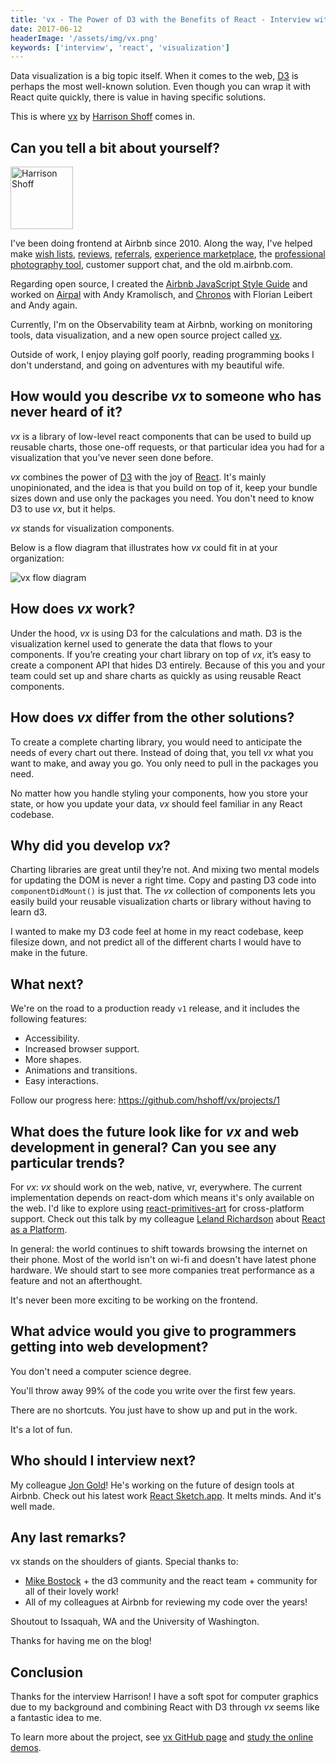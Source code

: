 ```yaml
---
title: 'vx - The Power of D3 with the Benefits of React - Interview with Harrison Shoff'
date: 2017-06-12
headerImage: '/assets/img/vx.png'
keywords: ['interview', 'react', 'visualization']
---
```


Data visualization is a big topic itself. When it comes to the web, [D3](https://d3js.org/) is perhaps the most well-known solution. Even though you can wrap it with React quite quickly, there is value in having specific solutions.

This is where [vx](https://github.com/hshoff/vx) by [Harrison Shoff](https://twitter.com/hshoff) comes in.

## Can you tell a bit about yourself?

<p>
<span class="author">
  <img src="https://www.gravatar.com/avatar/96383e1a07b37e9d5d0360416f81dbf9?s=200" alt="Harrison Shoff" class="author" width="100" height="100" />
</span>

I've been doing frontend at Airbnb since 2010. Along the way, I've helped make [wish lists](https://techcrunch.com/2012/06/27/airbnb-wish-lists-redesign/), [reviews](https://www.airbnb.com/help/article/1257/how-do-star-ratings-work), [referrals](https://thenextweb.com/apps/2011/06/21/airbnbs-new-referral-program-could-double-its-member-base/#.tnw_aooztlbz), [experience marketplace](https://techcrunch.com/2014/05/16/airbnb-experiences/), the [professional photography tool](https://thenextweb.com/apps/2011/10/06/airbnb-launches-its-photography-program-with-13000-verified-properties/#.tnw_ISpMS8RO), customer support chat, and the old m.airbnb.com.</p>

Regarding open source, I created the [Airbnb JavaScript Style Guide](https://github.com/airbnb/javascript) and worked on [Airpal](https://gigaom.com/2015/03/05/airbnb-open-sources-sql-tool-built-on-facebooks-presto-database/) with Andy Kramolisch, and [Chronos](https://techcrunch.com/2013/03/15/airbnb-open-sources-its-chronos-scheduler-a-more-flexible-cron-replacement-with-a-web-based-gui/) with Florian Leibert and Andy again.

Currently, I'm on the Observability team at Airbnb, working on monitoring tools, data visualization, and a new open source project called [vx](https://github.com/hshoff/vx).

Outside of work, I enjoy playing golf poorly, reading programming books I don't understand, and going on adventures with my beautiful wife.

## How would you describe *vx* to someone who has never heard of it?

*vx* is a library of low-level react components that can be used to build up reusable charts, those one-off requests, or that particular idea you had for a visualization that you’ve never seen done before.

*vx* combines the power of [D3](https://d3js.org/) with the joy of [React](https://facebook.github.io/react/). It's mainly unopinionated, and the idea is that you build on top of it, keep your bundle sizes down and use only the packages you need. You don't need to know D3 to use *vx*, but it helps.

*vx* stands for visualization components.

Below is a flow diagram that illustrates how *vx* could fit in at your organization:

<img src="/assets/img/vx/diagram.png" alt="vx flow diagram" />

## How does *vx* work?

Under the hood, *vx* is using D3 for the calculations and math. D3 is the visualization kernel used to generate the data that flows to your components. If you’re creating your chart library on top of *vx*, it’s easy to create a component API that hides D3 entirely. Because of this you and your team could set up and share charts as quickly as using reusable React components.

## How does *vx* differ from the other solutions?

To create a complete charting library, you would need to anticipate the needs of every chart out there. Instead of doing that, you tell *vx* what you want to make, and away you go. You only need to pull in the packages you need.

No matter how you handle styling your components, how you store your state, or how you update your data, *vx* should feel familiar in any React codebase.

## Why did you develop *vx*?

Charting libraries are great until they’re not. And mixing two mental models for updating the DOM is never a right time. Copy and pasting D3 code into `componentDidMount()` is just that. The *vx* collection of components lets you easily build your reusable visualization charts or library without having to learn d3.

I wanted to make my D3 code feel at home in my react codebase, keep filesize down, and not predict all of the different charts I would have to make in the future.

## What next?

We're on the road to a production ready `v1` release, and it includes the following features:

* Accessibility.
* Increased browser support.
* More shapes.
* Animations and transitions.
* Easy interactions.

Follow our progress here: https://github.com/hshoff/vx/projects/1

## What does the future look like for *vx* and web development in general? Can you see any particular trends?

For *vx*: *vx* should work on the web, native, vr, everywhere. The current implementation depends on react-dom which means it's only available on the web. I'd like to explore using [react-primitives-art](https://github.com/lelandrichardson/react-primitives-art) for cross-platform support. Check out this talk by my colleague [Leland Richardson](https://twitter.com/intelligibabble) about [React as a Platform](https://www.youtube.com/watch?v=hNwQPJy-XZY).

In general: the world continues to shift towards browsing the internet on their phone. Most of the world isn't on wi-fi and doesn't have latest phone hardware. We should start to see more companies treat performance as a feature and not an afterthought.

It's never been more exciting to be working on the frontend.

## What advice would you give to programmers getting into web development?

You don't need a computer science degree.

You'll throw away 99% of the code you write over the first few years.

There are no shortcuts. You just have to show up and put in the work.

It's a lot of fun.

## Who should I interview next?

My colleague [Jon Gold](https://twitter.com/jongold)! He's working on the future of design tools at Airbnb. Check out his latest work [React Sketch.app](https://airbnb.design/painting-with-code/). It melts minds. And it's well made.

## Any last remarks?

vx stands on the shoulders of giants. Special thanks to:

* [Mike Bostock](http://twitter.com/mbostock) + the d3 community and the react team + community for all of their lovely work!
* All of my colleagues at Airbnb for reviewing my code over the years!

Shoutout to Issaquah, WA and the University of Washington.

Thanks for having me on the blog!

## Conclusion

Thanks for the interview Harrison! I have a soft spot for computer graphics due to my background and combining React with D3 through *vx* seems like a fantastic idea to me.

To learn more about the project, see [vx GitHub page](https://github.com/hshoff/vx) and [study the online demos](https://vx-demo.now.sh/).
